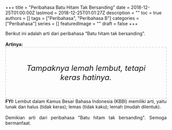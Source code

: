 +++
title = "Peribahasa Batu Hitam Tak Bersanding"
date = 2018-12-25T01:00:00Z
lastmod = 2018-12-25T01:01:27Z
description = ""
toc = true
authors = []
tags = ["Peribahasa", "Peribahasa B"]
categories = ["Peribahasa"]
series = []
featuredImage = ""
draft = false
+++

<div dir="ltr" style="text-align: left;" trbidi="on"><div style="text-align: justify;">Berikut ini adalah arti dari peribahasa “Batu hitam tak bersanding”.</div><br /><div style="text-align: justify;"><b>Artinya:</b></div><div style="border: 2px dashed #ddd; font-size: 24px; height: auto; margin: 0 auto; padding: 50px; text-align: center; width: auto;"><i>Tampaknya lemah lembut, tetapi keras hatinya.</i></div><div style="text-align: justify;"><b>FYI: </b>Lembut dalam Kamus Besar Bahasa Indonesia (KBBI) memiliki arti, yaitu lunak dan halus (tidak keras); lemas (tidak kaku); lemah (mudah dilentuk).</div><br /><div style="text-align: justify;">Demikian arti dari peribahasa "Batu hitam tak bersanding". Semoga bermanfaat. </div></div>

